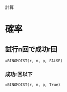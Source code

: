 計算
# 確率
## 試行n回で成功r回
```excel
=BINOMDIST(r, n, p, FALSE)
```

### 成功r回以下
```excel
=BINOMDIST(r, n, p, True)
```
